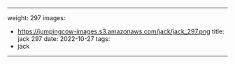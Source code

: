 
---
weight: 297
images:
- https://jumpingcow-images.s3.amazonaws.com/jack/jack_297.png
title: jack 297
date: 2022-10-27
tags:
- jack
---
